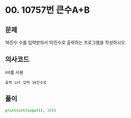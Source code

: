 # 00. 10757번 큰수A+B
## 문제
16진수 수를 입력받아서 10진수로 출력하는 프로그램을 작성하시오.
## 의사코드
int를 사용
```
출력 int 입력 16진수로
```

## 풀이
```python
print(int(input(), 16))
```
